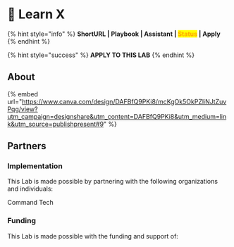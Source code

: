 # 🚧 Learn X

{% hint style="info" %}
**ShortURL | Playbook | Assistant | **<mark style="color:orange;">**Status**</mark>** | Apply**
{% endhint %}

{% hint style="success" %}
**APPLY TO THIS LAB**
{% endhint %}

## About



{% embed url="https://www.canva.com/design/DAFBfQ9PKi8/mcKgOk5OkPZliNJtZuvPqg/view?utm_campaign=designshare&utm_content=DAFBfQ9PKi8&utm_medium=link&utm_source=publishpresent#9" %}

## Partners

### Implementation

This Lab is made possible by partnering with the following organizations and individuals:

Command Tech

### Funding

This Lab is made possible with the funding and support of:

